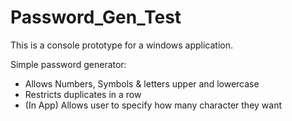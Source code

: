 # Password_Gen_Test

This is a console prototype for a windows application.

Simple password generator:
- Allows Numbers, Symbols & letters upper and lowercase
- Restricts duplicates in a row
- (In App) Allows user to specify how many character they want
